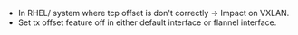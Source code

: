* In RHEL/ system where tcp offset is don't correctly -> Impact on VXLAN.
* Set tx offset feature off in either default interface or flannel interface.